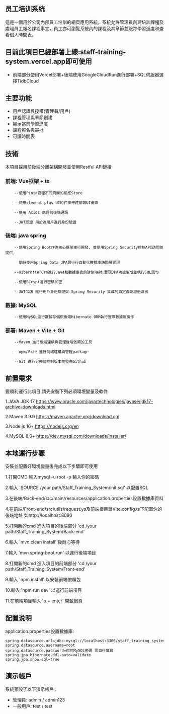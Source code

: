 ## 员工培训系统

這是一個用於公司內部員工培訓的網頁應用系統。系統允許管理員創建培訓課程及處理員工報名課程事宜，員工亦可瀏覽系統內的課程及其章節並跟踪學習進度和查看個人時間表。

## 目前此項目已經部署上線:staff-training-system.vercel.app即可使用
- 前端部分使用Vercel部署+後端使用GoogleCloudRun進行部署+SQL伺服器選擇TidbCloud


## 主要功能

- 用戶認證與授權(管理員/用戶)
- 課程管理與章節創建
- 顯示當前學習進度
- 課程報名與審批
- 可讀時間表

## 技術

本項目採用前後端分離架構開發並使用Restful API鏈接

### 前端: Vue框架 + ts

        --使用Pinia管理不同頁面的相應Store

        --使用element plus UI組件庫搭建前端UI畫面

        --使用 Axios 處理前後端通訊

        --JWT認證 用於為用戶進行身份驗證

### 後端: java spring

        --使用Spring Boot作為核心框架進行開發, 並使用Spring Security控制API訪問並提供,

          同時使用Spring Data JPA實行行自動化數據庫訪問層實現

        --Hibernate Orm進行Java和數據庫表的對象映射,實現JPA功能生成並執行SQL語句

        --使用BCrypt進行密碼加密

        --JWT令牌 進行用戶身份驗證與 Spring Security 集成的自定義認證過濾器


### 數據: MySQL

        --使用MySQL進行數據存儲供後端Hibernate ORM執行實際數據庫操作

### 部署: Maven + Vite + Git

        --Maven 進行後端建構與管理後端依賴的工具

        --npm/Vite 進行前端建構與管理package
        
        --Git 進行分佈式控制版本並發布Github


## 前置需求

要順利運行此項目 請先安裝下列必須環境變量及軟件

1.JAVA JDK 17 https://www.oracle.com/java/technologies/javase/jdk17-archive-downloads.html

2.Maven 3.9.9 https://maven.apache.org/download.cgi

3.Node.js 16+ https://nodejs.org/en

4.MySQL 8.0+ https://dev.mysql.com/downloads/installer/


## 本地運行步骤

安裝並配置好環境變量後完成以下步驟即可使用

1.打開CMD 輸入mysql -u root -p 輸入你的密碼

2.輸入 'SOURCE /your path/Staff_Training_System/init.sql' 以配置SQL

3.在後端/Back-end/src/main/resources/application.properties設置數據庫資料

4.在前端/Front-end/src/utils/request.ys及前端根目錄Vite.config.ts下配置你的後端地址 
  如http://localhost:8080

5.打開新的cmd 進入項目的後端部分 'cd /your path/Staff_Training_System/Back-end'

6.輸入 'mvn clean install' 後耐心等待

7.輸入 'mvn spring-boot:run' 以運行後端項目

8.打開新的cmd 進入項目的前端部分 'cd /your path/Staff_Training_System/Front-end'

9.輸入 'npm install' 以安裝前端依賴包

10.輸入 'npm run dev' 以運行前端項目

11.在前端項目輸入 'o + enter' 開啟網頁

## 配置说明

application.properties設置數據庫:

    spring.datasource.url=jdbc:mysql://localhost:3306/staff_training_system_database
    spring.datasource.username=root
    spring.datasource.password=你的MySQL密碼 需自行填寫
    spring.jpa.hibernate.ddl-auto=validate
    spring.jpa.show-sql=true

## 演示帳戶

系統預設了以下演示帳戶：

- 管理員: admin / admin123
- 一般用戶: test / test